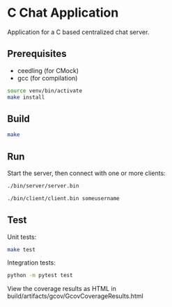 # C Chat Application

Application for a C based centralized chat server.

## Prerequisites

- ceedling (for CMock)
- gcc (for compilation)

```bash
source venv/bin/activate
make install
```

## Build

```bash
make
```

## Run

Start the server, then connect with one or more clients:

```bash
./bin/server/server.bin
```

```bash
./bin/client/client.bin someusername
```

## Test

Unit tests:

```bash
make test
```

Integration tests:

```bash
python -m pytest test
```

View the coverage results as HTML in build/artifacts/gcov/GcovCoverageResults.html
